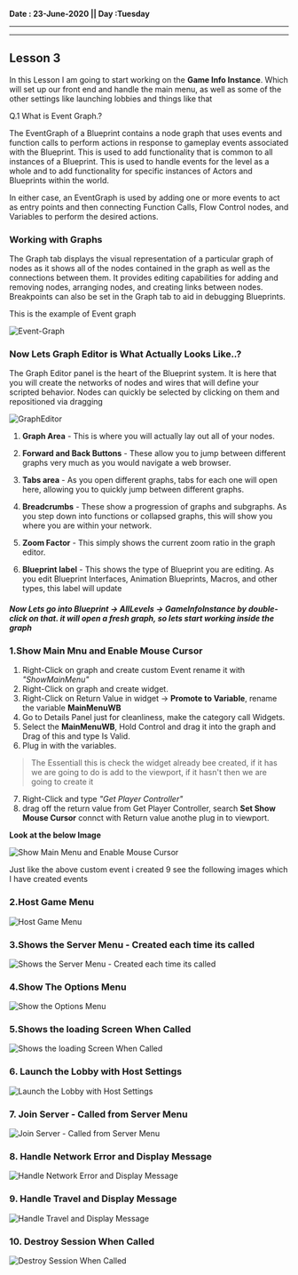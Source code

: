 **Date : 23-June-2020 ||
Day :Tuesday**
****
****
## Lesson 3 

In this Lesson I am going to start working on the **Game Info Instance**. Which will set up our front end and handle the main menu, as well as some of the other settings like launching lobbies and things like that

Q.1 What is Event Graph.?

The EventGraph of a Blueprint contains a node graph that uses events and function calls to perform actions in response to gameplay events associated with the Blueprint. This is used to add functionality that is common to all instances of a Blueprint. This is used to handle events for the level as a whole and to add functionality for specific instances of Actors and Blueprints within the world.

In either case, an EventGraph is used by adding one or more events to act as entry points and then connecting Function Calls, Flow Control nodes, and Variables to perform the desired actions.

### Working with Graphs

The Graph tab displays the visual representation of a particular graph of nodes as it shows all of the nodes contained in the graph as well as the connections between them. It provides editing capabilities for adding and removing nodes, arranging nodes, and creating links between nodes. Breakpoints can also be set in the Graph tab to aid in debugging Blueprints.

This is the example of Event graph

![Event-Graph](https://docs.unrealengine.com/Images/Engine/Blueprints/UserGuide/EventGraph/k2_graphview.webp)

### **Now Lets Graph Editor is What Actually Looks Like..?**

The Graph Editor panel is the heart of the Blueprint system. It is here that you will create the networks of nodes and wires that will define your scripted behavior. Nodes can quickly be selected by clicking on them and repositioned via dragging

![GraphEditor](https://docs.unrealengine.com/Images/Engine/Blueprints/Editor/UIComponents/GraphEditor/GraphEditor.webp)

1. **Graph Area** - This is where you will actually lay out all of your nodes.

2. **Forward and Back Buttons** - These allow you to jump between different graphs very much as you would navigate a web browser.

3. **Tabs area** - As you open different graphs, tabs for each one will open here, allowing you to quickly jump between different graphs.

4. **Breadcrumbs** - These show a progression of graphs and subgraphs. As you step down into functions or collapsed graphs, this will show you where you are within your network.

5. **Zoom Factor** - This simply shows the current zoom ratio in the graph editor.

6. **Blueprint label** - This shows the type of Blueprint you are editing. As you edit Blueprint Interfaces, Animation Blueprints, Macros, and other types, this label will update


#### *Now Lets go into Blueprint -> AllLevels -> GameInfoInstance by double-click on that. it will open a fresh graph, so lets start working inside the graph*



### 1.**Show Main Mnu and Enable Mouse Cursor**
1. Right-Click on graph and create custom Event rename it with *"ShowMainMenu"*        
2. Right-Click on graph and create widget.
3. Right-Click on Return Value in widget -> **Promote to Variable**, rename the variable **MainMenuWB**
4. Go to Details Panel just for cleanliness, make the category call Widgets.
5. Select the **MainMenuWB**, Hold Control and drag it into the graph and Drag of this and type Is Valid.
6. Plug in with the variables.

>The Essentiall this is check the widget already bee created, if it has we are going to do is add to the viewport, if it hasn't then we are going to create it

7. Right-Click and type *"Get Player Controller"*
8. drag off the return value from Get Player Controller, search **Set Show Mouse Cursor** connct with Return value anothe plug in to viewport.

**Look at the below Image** 

![Show Main Menu and Enable Mouse Cursor](https://user-images.githubusercontent.com/67138369/85398940-91311180-b573-11ea-946e-f7c5d918834d.png)

Just like the above custom event i created 9 see the following images which I have created events

### 2.**Host Game Menu** 

![Host Game Menu](https://user-images.githubusercontent.com/67138369/85399488-875bde00-b574-11ea-9cec-17077562e095.png)

### 3.**Shows the Server Menu -  Created each time its called**

![Shows the Server Menu -  Created each time its called](https://user-images.githubusercontent.com/67138369/85399704-dbff5900-b574-11ea-86cb-e2c8b9de2898.png)

### 4.**Show The Options Menu**

![Show the Options Menu](https://user-images.githubusercontent.com/67138369/85399843-1b2daa00-b575-11ea-8ae7-29517d5792a3.png)

### 5.**Shows the loading Screen When Called**

![Shows the loading Screen When Called](https://user-images.githubusercontent.com/67138369/85400051-6fd12500-b575-11ea-91ed-af03fad2a188.png)

### 6. **Launch the Lobby with Host Settings**

![Launch the Lobby with Host Settings](https://user-images.githubusercontent.com/67138369/85400279-cb9bae00-b575-11ea-8741-0c408cbc64fb.png)

### 7. **Join Server - Called from Server Menu**

![Join Server - Called from Server Menu](https://user-images.githubusercontent.com/67138369/85400461-0ef61c80-b576-11ea-8839-2941ed8befcf.png)

### 8. **Handle Network Error and Display Message**

![Handle Network Error and Display Message](https://user-images.githubusercontent.com/67138369/85400606-4f559a80-b576-11ea-9182-5b058601fb04.png)

### 9. **Handle Travel and Display Message**

![Handle Travel and Display Message](https://user-images.githubusercontent.com/67138369/85400754-8deb5500-b576-11ea-8066-3580c402c4c8.png)

### 10. **Destroy Session When Called**

![Destroy Session When Called](https://user-images.githubusercontent.com/67138369/85400918-c9861f00-b576-11ea-8b0a-1b79d7a6461e.png)
